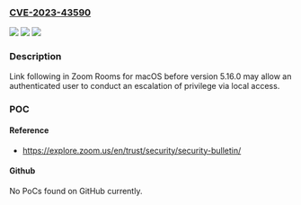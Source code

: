 ### [CVE-2023-43590](https://cve.mitre.org/cgi-bin/cvename.cgi?name=CVE-2023-43590)
![](https://img.shields.io/static/v1?label=Product&message=Zoom%20Rooms%20for%20macOS&color=blue)
![](https://img.shields.io/static/v1?label=Version&message=%3D%20before%205.16.0%20&color=brighgreen)
![](https://img.shields.io/static/v1?label=Vulnerability&message=CWE-59%20Improper%20Link%20Resolution%20Before%20File%20Access%20('Link%20Following')&color=brighgreen)

### Description

Link following  in Zoom Rooms for macOS before version 5.16.0 may allow an authenticated user to conduct an escalation of privilege via local access.

### POC

#### Reference
- https://explore.zoom.us/en/trust/security/security-bulletin/

#### Github
No PoCs found on GitHub currently.


